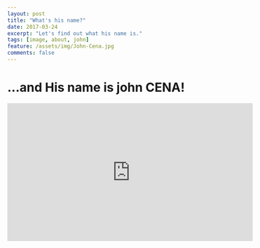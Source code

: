 ```yaml
---
layout: post
title: "What's his name?"
date: 2017-03-24
excerpt: "Let's find out what his name is."
tags: [image, about, john]
feature: /assets/img/John-Cena.jpg
comments: false
---
```

# ...and His name is john CENA!
<iframe width="560" height="315" src="https://www.youtube.com/embed/im9JuD-5lc0" frameborder="0" allowfullscreen> </iframe>
